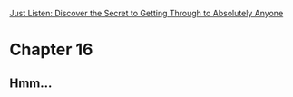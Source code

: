 [Just Listen: Discover the Secret to Getting Through to Absolutely Anyone](https://www.amazon.com/dp/B00TRF2LJW/)

# Chapter 16

## Hmm...

